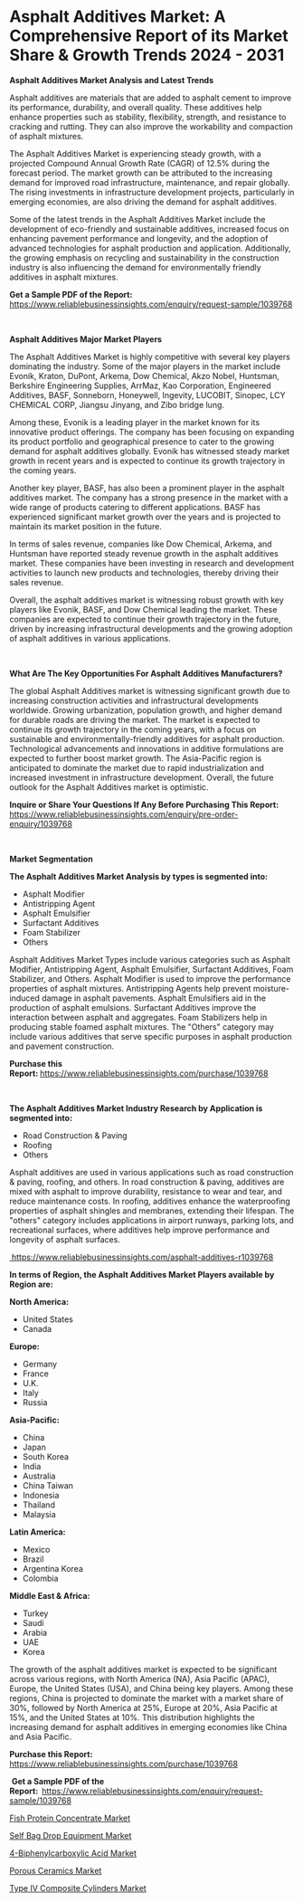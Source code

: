 <p><h1>Asphalt Additives Market: A Comprehensive Report of its Market Share & Growth Trends 2024 - 2031</h1></p><p><strong>Asphalt Additives Market Analysis and Latest Trends</strong></p>
<p><p>Asphalt additives are materials that are added to asphalt cement to improve its performance, durability, and overall quality. These additives help enhance properties such as stability, flexibility, strength, and resistance to cracking and rutting. They can also improve the workability and compaction of asphalt mixtures.</p><p>The Asphalt Additives Market is experiencing steady growth, with a projected Compound Annual Growth Rate (CAGR) of 12.5% during the forecast period. The market growth can be attributed to the increasing demand for improved road infrastructure, maintenance, and repair globally. The rising investments in infrastructure development projects, particularly in emerging economies, are also driving the demand for asphalt additives.</p><p>Some of the latest trends in the Asphalt Additives Market include the development of eco-friendly and sustainable additives, increased focus on enhancing pavement performance and longevity, and the adoption of advanced technologies for asphalt production and application. Additionally, the growing emphasis on recycling and sustainability in the construction industry is also influencing the demand for environmentally friendly additives in asphalt mixtures.</p></p>
<p><strong>Get a Sample PDF of the Report:&nbsp;</strong> <a href="https://www.reliablebusinessinsights.com/enquiry/request-sample/1039768">https://www.reliablebusinessinsights.com/enquiry/request-sample/1039768</a></p>
<p>&nbsp;</p>
<p><strong>Asphalt Additives Major Market Players</strong></p>
<p><p>The Asphalt Additives Market is highly competitive with several key players dominating the industry. Some of the major players in the market include Evonik, Kraton, DuPont, Arkema, Dow Chemical, Akzo Nobel, Huntsman, Berkshire Engineering Supplies, ArrMaz, Kao Corporation, Engineered Additives, BASF, Sonneborn, Honeywell, Ingevity, LUCOBIT, Sinopec, LCY CHEMICAL CORP, Jiangsu Jinyang, and Zibo bridge lung.</p><p>Among these, Evonik is a leading player in the market known for its innovative product offerings. The company has been focusing on expanding its product portfolio and geographical presence to cater to the growing demand for asphalt additives globally. Evonik has witnessed steady market growth in recent years and is expected to continue its growth trajectory in the coming years.</p><p>Another key player, BASF, has also been a prominent player in the asphalt additives market. The company has a strong presence in the market with a wide range of products catering to different applications. BASF has experienced significant market growth over the years and is projected to maintain its market position in the future.</p><p>In terms of sales revenue, companies like Dow Chemical, Arkema, and Huntsman have reported steady revenue growth in the asphalt additives market. These companies have been investing in research and development activities to launch new products and technologies, thereby driving their sales revenue.</p><p>Overall, the asphalt additives market is witnessing robust growth with key players like Evonik, BASF, and Dow Chemical leading the market. These companies are expected to continue their growth trajectory in the future, driven by increasing infrastructural developments and the growing adoption of asphalt additives in various applications.</p></p>
<p>&nbsp;</p>
<p><strong>What Are The Key Opportunities For Asphalt Additives Manufacturers?</strong></p>
<p><p>The global Asphalt Additives market is witnessing significant growth due to increasing construction activities and infrastructural developments worldwide. Growing urbanization, population growth, and higher demand for durable roads are driving the market. The market is expected to continue its growth trajectory in the coming years, with a focus on sustainable and environmentally-friendly additives for asphalt production. Technological advancements and innovations in additive formulations are expected to further boost market growth. The Asia-Pacific region is anticipated to dominate the market due to rapid industrialization and increased investment in infrastructure development. Overall, the future outlook for the Asphalt Additives market is optimistic.</p></p>
<p><strong>Inquire or Share Your Questions If Any Before Purchasing This Report:</strong> <a href="https://www.reliablebusinessinsights.com/enquiry/pre-order-enquiry/1039768">https://www.reliablebusinessinsights.com/enquiry/pre-order-enquiry/1039768</a></p>
<p>&nbsp;</p>
<p><strong>Market Segmentation</strong></p>
<p><strong>The Asphalt Additives Market Analysis by types is segmented into:</strong></p>
<p><ul><li>Asphalt Modifier</li><li>Antistripping Agent</li><li>Asphalt Emulsifier</li><li>Surfactant Additives</li><li>Foam Stabilizer</li><li>Others</li></ul></p>
<p><p>Asphalt Additives Market Types include various categories such as Asphalt Modifier, Antistripping Agent, Asphalt Emulsifier, Surfactant Additives, Foam Stabilizer, and Others. Asphalt Modifier is used to improve the performance properties of asphalt mixtures. Antistripping Agents help prevent moisture-induced damage in asphalt pavements. Asphalt Emulsifiers aid in the production of asphalt emulsions. Surfactant Additives improve the interaction between asphalt and aggregates. Foam Stabilizers help in producing stable foamed asphalt mixtures. The "Others" category may include various additives that serve specific purposes in asphalt production and pavement construction.</p></p>
<p><strong>Purchase this Report:&nbsp;</strong><a href="https://www.reliablebusinessinsights.com/purchase/1039768">https://www.reliablebusinessinsights.com/purchase/1039768</a></p>
<p>&nbsp;</p>
<p><strong>The Asphalt Additives Market Industry Research by Application is segmented into:</strong></p>
<p><ul><li>Road Construction & Paving</li><li>Roofing</li><li>Others</li></ul></p>
<p><p>Asphalt additives are used in various applications such as road construction & paving, roofing, and others. In road construction & paving, additives are mixed with asphalt to improve durability, resistance to wear and tear, and reduce maintenance costs. In roofing, additives enhance the waterproofing properties of asphalt shingles and membranes, extending their lifespan. The "others" category includes applications in airport runways, parking lots, and recreational surfaces, where additives help improve performance and longevity of asphalt surfaces.</p></p>
<p><a href="https://www.reliablebusinessinsights.com/asphalt-additives-r1039768">&nbsp;https://www.reliablebusinessinsights.com/asphalt-additives-r1039768</a></p>
<p><strong>In terms of Region, the Asphalt Additives Market Players available by Region are:</strong></p>
<p>
    <p> <strong> North America: </strong>
        <ul>
            <li>United States</li>
            <li>Canada</li>
        </ul>
        </p> 
    <p> <strong> Europe: </strong>
        <ul>
            <li>Germany</li>
            <li>France</li>
            <li>U.K.</li>
            <li>Italy</li>
            <li>Russia</li>
        </ul>
        </p> 
    <p> <strong> Asia-Pacific: </strong>
        <ul>
            <li>China</li>
            <li>Japan</li>
            <li>South Korea</li>
            <li>India</li>
            <li>Australia</li>
            <li>China Taiwan</li>
            <li>Indonesia</li>
            <li>Thailand</li>
            <li>Malaysia</li>
        </ul>
        </p> 
    <p> <strong> Latin America: </strong>
        <ul>
            <li>Mexico</li>
            <li>Brazil</li>
            <li>Argentina Korea</li>
            <li>Colombia</li>
        </ul>
        </p> 
    <p> <strong> Middle East & Africa: </strong>
        <ul>
            <li>Turkey</li>
            <li>Saudi</li>
            <li>Arabia</li>
            <li>UAE</li>
            <li>Korea</li>
        </ul>
    </p>
    </p>
<p><p>The growth of the asphalt additives market is expected to be significant across various regions, with North America (NA), Asia Pacific (APAC), Europe, the United States (USA), and China being key players. Among these regions, China is projected to dominate the market with a market share of 30%, followed by North America at 25%, Europe at 20%, Asia Pacific at 15%, and the United States at 10%. This distribution highlights the increasing demand for asphalt additives in emerging economies like China and Asia Pacific.</p></p>
<p><strong>Purchase this Report: </strong><a href="https://www.reliablebusinessinsights.com/purchase/1039768">https://www.reliablebusinessinsights.com/purchase/1039768</a></p>
<p>&nbsp;<strong>Get a Sample PDF of the Report:&nbsp;&nbsp;</strong><a href="https://www.reliablebusinessinsights.com/enquiry/request-sample/1039768">https://www.reliablebusinessinsights.com/enquiry/request-sample/1039768</a></p>
<p><strong></strong></p>
<p><p><a href="https://github.com/ranaacryptoaddmin/Market-Research-Report-List-1/blob/main/fish-protein-concentrate-market.md">Fish Protein Concentrate Market</a></p><p><a href="https://github.com/jadenRaynor/Market-Research-Report-List-1/blob/main/self-bag-drop-equipment-market.md">Self Bag Drop Equipment Market</a></p><p><a href="https://medium.com/@carol.alsopr44536/comprehensive-analysis-of-the-global-4-biphenylcarboxylic-acid-market-growth-trends-market-3eb295882f8f">4-Biphenylcarboxylic Acid Market</a></p><p><a href="https://www.linkedin.com/pulse/porous-ceramics-market-overview-global-trends-future-prospects-fbfwf">Porous Ceramics Market</a></p><p><a href="https://medium.com/@ralphyoung1949/global-type-iv-composite-cylinders-industry-types-applications-market-players-regional-growth-2347979a27e5">Type IV Composite Cylinders Market</a></p></p>
